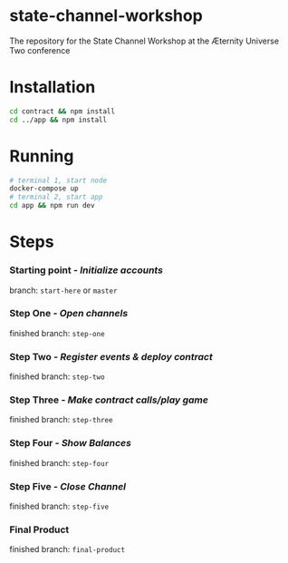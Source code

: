 # state-channel-workshop
The repository for the State Channel Workshop at the Æternity Universe Two conference

# Installation
```bash
cd contract && npm install
cd ../app && npm install
``` 
# Running
```bash
# terminal 1, start node
docker-compose up
# terminal 2, start app
cd app && npm run dev 
```

# Steps
### Starting point - *Initialize accounts*
branch: `start-here` or `master` 
### Step One - *Open channels*
finished branch: `step-one`
### Step Two - *Register events & deploy contract*
finished branch: `step-two`
### Step Three - *Make contract calls/play game*
finished branch: `step-three`
### Step Four - *Show Balances*
finished branch: `step-four`
### Step Five - *Close Channel*
finished branch: `step-five`
### Final Product
finished branch: `final-product`
